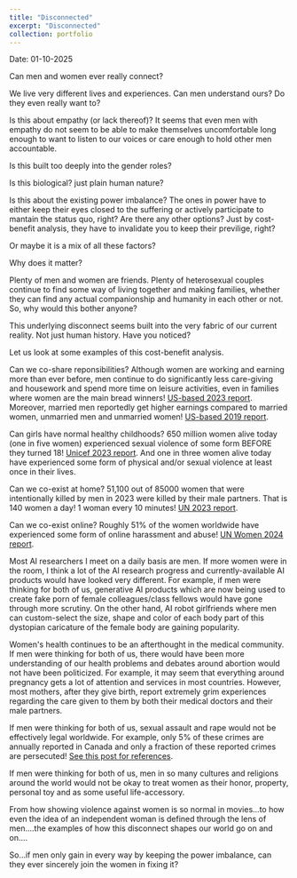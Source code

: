 ```yaml
---
title: "Disconnected"
excerpt: "Disconnected"
collection: portfolio
---
```


Date: 01-10-2025

Can men and women ever really connect?

We live very different lives and experiences. Can men understand ours? Do they even really want to?

Is this about empathy (or lack thereof)? It seems that even men with empathy do not seem to be able to make themselves uncomfortable long enough to want to listen to our voices or care enough to hold other men accountable.

Is this built too deeply into the gender roles? 

Is this biological? just plain human nature?

Is this about the existing power imbalance? The ones in power have to either keep their eyes closed to the suffering or actively participate to mantain the status quo, right? Are there any other options? Just by cost-benefit analysis, they have to invalidate you to keep their previlige, right?

Or maybe it is a mix of all these factors? 



Why does it matter? 


Plenty of men and women are friends. Plenty of heterosexual couples continue to find some way of living together and making families, whether they can find any actual companionship and humanity in each other or not. So, why would this bother anyone?



This underlying disconnect seems built into the very fabric of our current reality. Not just human history. Have you noticed?


Let us look at some examples of this cost-benefit analysis.


Can we co-share reponsibilities? Although women are working and earning more than ever before, men continue to do significantly less care-giving and housework and spend more time on leisure activities, even in families where women are the main bread winners! [US-based 2023 report](https://www.pewresearch.org/social-trends/2023/04/13/in-a-growing-share-of-u-s-marriages-husbands-and-wives-earn-about-the-same/). Moreover, married men reportedly get higher earnings compared to married women, unmarried men and unmarried women! [US-based 2019 report](https://www.stlouisfed.org/publications/regional-economist/second-quarter-2019/earnings-gap-marital-status-race-gender).
  

Can girls have normal healthy childhoods? 650 million women alive today (one in five women) experienced sexual violence of some form BEFORE they turned 18! [Unicef 2023 report](https://www.reuters.com/world/one-eight-girls-women-raped-or-sexually-assaulted-before-age-18-unicef-says-2024-10-10/). And one in three women alive today have experienced some form of physical and/or sexual violence at least once in their lives. 


Can we co-exist at home? 51,100 out of 85000 women that were intentionally killed by men in 2023 were killed by their male partners. That is 140 women a day! 1 woman every 10 minutes! [UN 2023 report](https://www.unwomen.org/en/digital-library/publications/2024/11/femicides-in-2023-global-estimates-of-intimate-partner-family-member-femicides).


Can we co-exist online? Roughly 51% of the women worldwide have experienced some form of online harassment and abuse! [UN Women 2024 report](https://knowledge.unwomen.org/en/articles/facts-and-figures/facts-and-figures-ending-violence-against-women).



Most AI researchers I meet on a daily basis are men. If more women were in the room, I think a lot of the AI research progress and currently-available AI products would have looked very different. For example, if men were thinking for both of us, generative AI products which are now being used to create fake porn of female colleagues/class fellows would have gone through more scrutiny. On the other hand, AI robot girlfriends where men can custom-select the size, shape and color of each body part of this dystopian caricature of the female body are gaining popularity. 



Women's health continues to be an afterthought in the medical community. If men were thinking for both of us, there would have been more understanding of our health problems and debates around abortion would not have been politicized. For example, it may seem that everything around pregnancy gets a lot of attention and services in most countries. However, most mothers, after they give birth, report extremely grim experiences regarding the care given to them by both their medical doctors and their male partners.   



If men were thinking for both of us, sexual assault and rape would not be effectively legal worldwide. For example, only 5% of these crimes are annually reported in Canada and only a fraction of these reported crimes are persecuted! [See this post for references](https://aroosaijaz.github.io/portfolio/sma1/). 


If men were thinking for both of us, men in so many cultures and religions around the world would not be okay to treat women as their honor, property, personal toy and as some useful life-accessory. 


From how showing violence against women is so normal in movies...to how even the idea of an independent woman is defined through the lens of men....the examples of how this disconnect shapes our world go on and on.... 


So...if men only gain in every way by keeping the power imbalance, can they ever sincerely join the women in fixing it?
